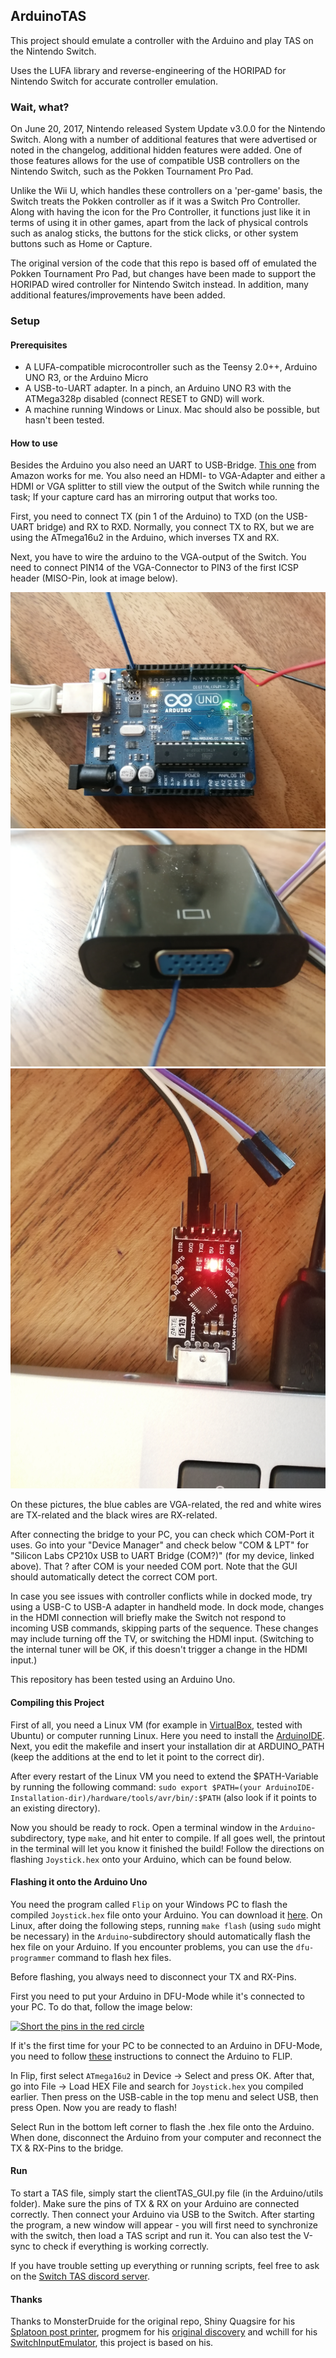 ## ArduinoTAS
This project should emulate a controller with the Arduino and play TAS on the Nintendo Switch.

Uses the LUFA library and reverse-engineering of the HORIPAD for Nintendo Switch for accurate controller emulation.

### Wait, what?
On June 20, 2017, Nintendo released System Update v3.0.0 for the Nintendo Switch. Along with a number of additional features that were advertised or noted in the changelog, additional hidden features were added. One of those features allows for the use of compatible USB controllers on the Nintendo Switch, such as the Pokken Tournament Pro Pad.

Unlike the Wii U, which handles these controllers on a 'per-game' basis, the Switch treats the Pokken controller as if it was a Switch Pro Controller. Along with having the icon for the Pro Controller, it functions just like it in terms of using it in other games, apart from the lack of physical controls such as analog sticks, the buttons for the stick clicks, or other system buttons such as Home or Capture.

The original version of the code that this repo is based off of emulated the Pokken Tournament Pro Pad, but changes have been made to support the HORIPAD wired controller for Nintendo Switch instead. In addition, many additional features/improvements have been added.

### Setup

#### Prerequisites
* A LUFA-compatible microcontroller such as the Teensy 2.0++, Arduino UNO R3, or the Arduino Micro
* A USB-to-UART adapter. In a pinch, an Arduino UNO R3 with the ATMega328p disabled (connect RESET to GND) will work.
* A machine running Windows or Linux. Mac should also be possible, but hasn't been tested.

#### How to use

Besides the Arduino you also need an UART to USB-Bridge. [This one](https://www.amazon.de/USB-TTL-Konverter-Modul-mit-eingebautem-CP2102/dp/B00AFRXKFU/) from Amazon works for me. You also need an HDMI- to VGA-Adapter and either a HDMI or VGA splitter to still view the output of the Switch while running the task; If your capture card has an mirroring output that works too.

First, you need to connect TX (pin 1 of the Arduino) to TXD (on the USB-UART bridge) and RX to RXD. Normally, you connect TX to RX, but we are using the ATmega16u2 in the Arduino, which inverses TX and RX.

Next, you have to wire the arduino to the VGA-output of the Switch. You need to connect PIN14 of the VGA-Connector to PIN3 of the first ICSP header (MISO-Pin, look at image below).

![Arduino connections](/docs/images/IMG_20210518_114708.jpg)
![VGA connection](/docs/images/IMG_20210518_114747.jpg)
![Bridge connections](/docs/images/IMG_20210518_114853.jpg)

On these pictures, the blue cables are VGA-related, the red and white wires are TX-related and the black wires are RX-related.

After connecting the bridge to your PC, you can check which COM-Port it uses. Go into your "Device Manager" and check below "COM & LPT" for "Silicon Labs CP210x USB to UART Bridge (COM?)" (for my device, linked above). That ? after COM is your needed COM port.
Note that the GUI should automatically detect the correct COM port.

In case you see issues with controller conflicts while in docked mode, try using a USB-C to USB-A adapter in handheld mode. In dock mode, changes in the HDMI connection will briefly make the Switch not respond to incoming USB commands, skipping parts of the sequence. These changes may include turning off the TV, or switching the HDMI input. (Switching to the internal tuner will be OK, if this doesn't trigger a change in the HDMI input.)

This repository has been tested using an Arduino Uno.

#### Compiling this Project

First of all, you need a Linux VM (for example in [VirtualBox](https://www.virtualbox.org/), tested with Ubuntu) or computer running Linux. Here you need to install the [ArduinoIDE](https://www.arduino.cc/download_handler.php?f=/arduino-1.8.10-linux64.tar.xz). Next, you edit the makefile and insert your installation dir at ARDUINO_PATH (keep the additions at the end to let it point to the correct dir).

After every restart of the Linux VM you need to extend the $PATH-Variable by running the following command: `sudo export $PATH=(your ArduinoIDE-Installation-dir)/hardware/tools/avr/bin/:$PATH` (also look if it points to an existing directory).

Now you should be ready to rock. Open a terminal window in the `Arduino`-subdirectory, type `make`, and hit enter to compile. If all goes well, the printout in the terminal will let you know it finished the build! Follow the directions on flashing `Joystick.hex` onto your Arduino, which can be found below.

#### Flashing it onto the Arduino Uno

You need the program called `Flip` on your Windows PC to flash the compiled `Joystick.hex` file onto your Arduino. You can download it [here](https://www.microchip.com/developmenttools/ProductDetails/flip).
On Linux, after doing the following steps, running `make flash` (using `sudo` might be necessary) in the `Arduino`-subdirectory should automatically flash the hex file on your Arduino. If you encounter problems, you can use the `dfu-programmer` command to flash hex files.

Before flashing, you always need to disconnect your TX and RX-Pins.

First you need to put your Arduino in DFU-Mode while it's connected to your PC. To do that, follow the image below:

[![Short the pins in the red circle](http://1.bp.blogspot.com/-jMM85F4r6ww/T8u-74eiNkI/AAAAAAAAGZ0/EWa0TdA26A4/s1600/DFU_mode_pins.png)](https://forum.arduino.cc/index.php?topic=380103.0)

If it's the first time for your PC to be connected to an Arduino in DFU-Mode, you need to follow [these](https://youtu.be/fSXZMVdO5Sg?t=322) instructions to connect the Arduino to FLIP.

In Flip, first select `ATmega16u2` in Device -> Select and press OK. After that, go into File -> Load HEX File and search for `Joystick.hex` you compiled earlier. Then press on the USB-cable in the top menu and select USB, then press Open. Now you are ready to flash!

Select Run in the bottom left corner to flash the .hex file onto the Arduino. When done, disconnect the Arduino from your computer and reconnect the TX & RX-Pins to the bridge.

#### Run

To start a TAS file, simply start the clientTAS_GUI.py file (in the Arduino/utils folder). Make sure the pins of TX & RX on your Arduino are connected correctly. Then connect your Arduino via USB to the Switch. After starting the program, a new window will appear - you will first need to synchronize with the switch, then load a TAS script and run it. You can also test the V-sync to check if everything is working correctly.

If you have trouble setting up everything or running scripts, feel free to ask on the [Switch TAS discord server](https://discord.gg/KsqbP6k8Sj).

#### Thanks

Thanks to MonsterDruide for the original repo, Shiny Quagsire for his [Splatoon post printer](https://github.com/shinyquagsire23/Switch-Fightstick), progmem for his [original discovery](https://github.com/progmem/Switch-Fightstick) and wchill for his [SwitchInputEmulator](https://github.com/wchill/SwitchInputEmulator), this project is based on his.
